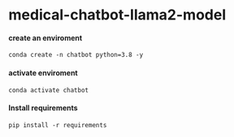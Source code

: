 # medical-chatbot-llama2-model


#### create an enviroment
`conda create -n chatbot python=3.8 -y`

#### activate enviroment
`conda activate chatbot`

#### Install requirements
`pip install -r requirements`

